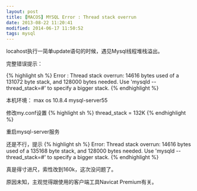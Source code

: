```yaml
---
layout: post
title: [MACOS] MYSQL Error : Thread stack overrun
date: 2013-08-22 11:20:41
modified: 2014-06-17 11:50:52
tags: mysql
---
```

locahost执行一简单update语句的时候，遇见Mysql线程堆栈溢出。

完整错误提示：

{% highlight sh %}
Error : Thread stack overrun: 14616 bytes used of a 131072 byte stack, and 128000 bytes needed. Use 'mysqld --thread_stack=#' to specify a bigger stack.
{% endhighlight %}

本机环境：
max os 10.8.4
mysql-server55

修改my.conf设置
{% highlight sh %}
thread_stack = 132K
{% endhighlight %}

重启mysql-server服务

还是不行，提示
{% highlight sh %}
Error: Thread stack overrun: 14616 bytes used of a 135168 byte stack, and 128000 bytes needed. Use 'mysqld --thread_stack=#' to specify a bigger stack.
{% endhighlight %}

真是得寸进尺，索性改到160k，这次没问题了。

原因未知，主观觉得跟使用的客户端工具Navicat Premium有关。